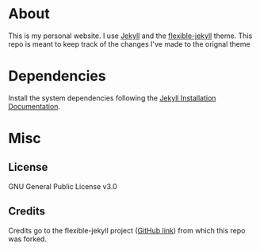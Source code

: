 # About

This is my personal website. I use [Jekyll](https://jekyllrb.com/) and
the [flexible-jekyll](http://jekyllthemes.org/themes/flexible-jekyll/)
theme. This repo is meant to keep track of the changes I've made to the orignal theme

# Dependencies

Install the system dependencies following
the
[Jekyll Installation Documentation](https://jekyllrb.com/docs/installation/).

# Misc

## License

GNU General Public License v3.0

## Credits

Credits go to the flexible-jekyll project
([GitHub link](https://github.com/artemsheludko/flexible-jekyll)) from which
this repo was forked.
